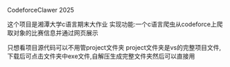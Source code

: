 CodeforceClawer 2025

这个项目是湘潭大学c语言期末大作业
实现功能:一个c语言爬虫从codeforce上爬取对象的比赛信息并通过网页展示

只想看项目源代码可以不用管project文件夹
project文件夹是vs的完整项目文件,下载后可点击文件夹中exe文件,自解压生成完整文件夹然后可以直接用
